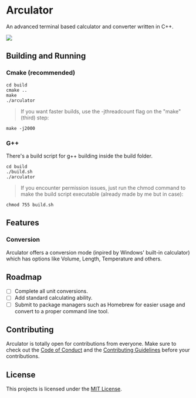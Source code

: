 # Arculator
An advanced terminal based calculator and converter written in C++.

![](https://user-images.githubusercontent.com/17576065/85226949-cc500b00-b3e2-11ea-8610-4594ed70d46e.png)

## Building and Running
### Cmake (recommended)

```
cd build
cmake ..
make
./arculator
```

> If you want faster builds, use the -jthreadcount flag on the "make" (third) step: 

```
make -j2000
```

### G++
There's a build script for g++ building inside the build folder.
```
cd build
./build.sh
./arculator
```

> If you encounter permission issues, just run the chmod command to make the build script executable (already made by me but in case):

```
chmod 755 build.sh
```

## Features

### Conversion
Arculator offers a conversion mode (inpired by Windows' built-in calculator) which has options like Volume, Length, Temperature and others. 

## Roadmap
- [ ] Complete all unit conversions.
- [ ] Add standard calculating ability.
- [ ] Submit to package managers such as Homebrew for easier usage and convert to a proper command line tool.

## Contributing
Arculator is totally open for contributions from everyone. Make sure to check out the [Code of Conduct](https://github.com/ardacebi/arculator/blob/master/CODE_OF_CONDUCT.md) and the [Contributing Guidelines](https://github.com/ardacebi/arculator/blob/master/CONTRIBUTING.md) before your contributions.

## License
This projects is licensed under the [MIT License](https://github.com/ardacebi/arculator/blob/master/LICENSE).
